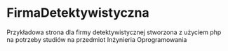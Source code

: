 # FirmaDetektywistyczna
Przykładowa strona dla firmy detektywistycznej stworzona z użyciem php na potrzeby studiów na przedmiot Inżynieria Oprogramowania
